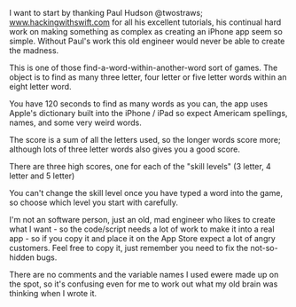 I want to start by thanking Paul Hudson @twostraws; www.hackingwithswift.com for all his excellent tutorials, his continual hard work on making something as complex as creating an iPhone app seem so simple.
Without Paul's work this old engineer would never be able to create the madness.


This is one of those find-a-word-within-another-word sort of games.
The object is to find as many three letter, four letter or five letter words within an eight letter word.

You have 120 seconds to find as many words as you can, the app uses Apple's dictionary built into the iPhone / iPad so expect Americam spellings, names, and some very weird words.

The score is a sum of all the letters used, so the longer words score more; although lots of three letter words also gives you a good score.

There are three high scores, one for each of the "skill levels" (3 letter, 4 letter and 5 letter)

You can't change the skill level once you have typed a word into the game, so choose which level you start with carefully.

I'm not an software person, just an old, mad engineer who likes to create what I want - so the code/script needs a lot of work to make it into a real app - so if you copy it and place it on the App Store expect a lot of angry customers.  Feel free to copy it, just remember you need to fix the not-so-hidden bugs. 

There are no comments and the variable names I used ewere made up on the spot, so it's confusing even for me to work out what my old brain was thinking when I wrote it. 
